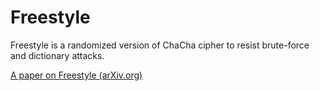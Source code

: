 # Freestyle

Freestyle is a randomized version of ChaCha cipher to resist brute-force and dictionary attacks.

[A paper on Freestyle (arXiv.org)](https://arxiv.org/abs/1802.03201)

